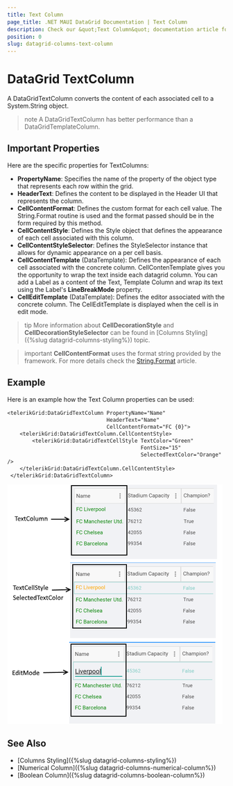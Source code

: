 ```yaml
---
title: Text Column
page_title: .NET MAUI DataGrid Documentation | Text Column
description: Check our &quot;Text Column&quot; documentation article for Telerik DataGrid for .NET MAUI.
position: 0
slug: datagrid-columns-text-column
---
```


# DataGrid TextColumn

A DataGridTextColumn converts the content of each associated cell to a System.String object.

>note A DataGridTextColumn has better performance than a DataGridTemplateColumn.

## Important Properties

Here are the specific properties for TextColumns:

* **PropertyName**: Specifies the name of the property of the object type that represents each row within the grid.
* **HeaderText**: Defines the content to be displayed in the Header UI that represents the column.
* **CellContentFormat**: Defines the custom format for each cell value. The String.Format routine is used and the format passed should be in the form required by this method.
* **CellContentStyle**: Defines the Style object that defines the appearance of each cell associated with this column.
* **CellContentStyleSelector**: Defines the StyleSelector instance that allows for dynamic appearance on a per cell basis.
* **CellContentTemplate** (DataTemplate): Defines the appearance of each cell associated with the concrete column. CellContenTemplate gives you the opportunity to wrap the text inside each datagrid column. You can add a Label as a content of the Text, Template Column and wrap its text using the Label's **LineBreakMode** property.
* **CellEditTemplate** (DataTemplate): Defines the editor associated with the concrete column. The CellEditTemplate is displayed when the cell is in edit mode.

>tip More information about **CellDecorationStyle** and  **CellDecorationStyleSelector** can be found in [Columns Styling]({%slug datagrid-columns-styling%}) topic.

>important **CellContentFormat** uses the format string provided by the framework. For more details check the [String.Format](https://docs.microsoft.com/en-us/dotnet/api/system.string.format?view=netframework-4.8) article.

## Example

Here is an example how the Text Column properties can be used: 

```XAML
<telerikGrid:DataGridTextColumn PropertyName="Name"
                                HeaderText="Name"
								CellContentFormat="FC {0}">
	<telerikGrid:DataGridTextColumn.CellContentStyle>
    	<telerikGrid:DataGridTextCellStyle TextColor="Green" 
                                           FontSize="15" 
                                           SelectedTextColor="Orange"  />
 	</telerikGrid:DataGridTextColumn.CellContentStyle>
 </telerikGrid:DataGridTextColumn>
```

![Text Column](images/textcolumn-overview.png)

## See Also

- [Columns Styling]({%slug datagrid-columns-styling%})
- [Numerical Column]({%slug datagrid-columns-numerical-column%})
- [Boolean Column]({%slug datagrid-columns-boolean-column%})
